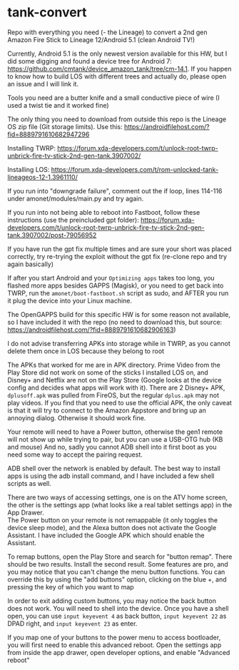 # tank-convert
Repo with everything you need (- the Lineage) to convert a 2nd gen Amazon Fire Stick to Lineage 12/Android 5.1 (clean Android TV!)

Currently, Android 5.1 is the only newest version available for this HW, but I did some digging and found a device tree for Android 7: https://github.com/cmtank/device_amazon_tank/tree/cm-14.1. If you happen to know how to build LOS with different trees and actually do, please open an issue and I will link it.  

Tools you need are a butter knife and a small conductive piece of wire (I used a twist tie and it worked fine)  

The only thing you need to download from outside this repo is the Lineage OS zip file (Git storage limits). Use this: https://androidfilehost.com/?fid=8889791610682947296  

Installing TWRP: https://forum.xda-developers.com/t/unlock-root-twrp-unbrick-fire-tv-stick-2nd-gen-tank.3907002/  

Installing LOS: https://forum.xda-developers.com/t/rom-unlocked-tank-lineageos-12-1.3961110/  

If you run into "downgrade failure", comment out the if loop, lines 114-116 under amonet/modules/main.py and try again.  

If you run into not being able to reboot into Fastboot, follow these instructions (use the preincluded gpt folder): https://forum.xda-developers.com/t/unlock-root-twrp-unbrick-fire-tv-stick-2nd-gen-tank.3907002/post-79056952  

If you have run the gpt fix multiple times and are sure your short was placed correctly, try re-trying the exploit without the gpt fix (re-clone repo and try again basically)  

If after you start Android and your `Optimizing apps` takes too long, you flashed more apps besides GAPPS (Magisk), or you need to get back into TWRP, run the `amonet/boot-fastboot.sh` script as sudo, and AFTER you run it plug the device into your Linux machine.  

The OpenGAPPS build for this specific HW is for some reason not available, so I have included it with the repo (no need to download this, but source: https://androidfilehost.com/?fid=8889791610682906163)  

I do not advise transferring APKs into storage while in TWRP, as you cannot delete them once in LOS because they belong to root  

The APKs that worked for me are in APK directory. Prime Video from the Play Store did not work on some of the sticks I installed LOS on, and Disney+ and Netflix are not on the Play Store (Google looks at the device config and decides what apps will work with it). There are 2 Disney+ APK, `dplusoff.apk` was pulled from FireOS, but the regular `dplus.apk` may not play videos. If you find that you need to use the official APK, the only caveat is that it will try to connect to the Amazon Appstore and bring up an annoying dialog. Otherwise it should work fine.  

Your remote will need to have a Power button, otherwise the gen1 remote will not show up while trying to pair, but you can use a USB-OTG hub (KB and mouse) And no, sadly you cannot ADB shell into it first boot as you need some way to accept the pairing request.  

ADB shell over the network is enabled by default. The best way to install apps is using the adb install command, and I have included a few shell scripts as well.  

There are two ways of accessing settings, one is on the ATV home screen, the other is the settings app (what looks like a real tablet settings app) in the App Drawer.   
The Power button on your remote is not remappable (it only toggles the device sleep mode), and the Alexa button does not activate the Google Assistant. I have included the Google APK which should enable the Assistant.  

To remap buttons, open the Play Store and search for "button remap". There should be two results. Install the second result. Some features are pro, and you may notice that you can't change the menu button functions. You can override this by using the "add buttons" option, clicking on the blue +, and pressing the key of which you want to map  

In order to exit adding custom buttons, you may notice the back button does not work. You will need to shell into the device. Once you have a shell open, you can use `input keyevent 4` as back button, `input keyevent 22` as DPAD right, and `input keyevent 23` as enter.  

If you map one of your buttons to the power menu to access bootloader, you will first need to enable this advanced reboot. Open the settings app from inside the app drawer, open developer options, and enable "Advanced reboot"  

